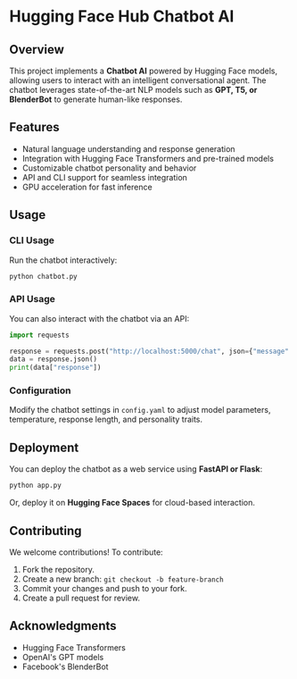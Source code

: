 # Hugging Face Hub Chatbot AI

## Overview
This project implements a **Chatbot AI** powered by Hugging Face models, allowing users to interact with an intelligent conversational agent. The chatbot leverages state-of-the-art NLP models such as **GPT, T5, or BlenderBot** to generate human-like responses.

## Features
- Natural language understanding and response generation
- Integration with Hugging Face Transformers and pre-trained models
- Customizable chatbot personality and behavior
- API and CLI support for seamless integration
- GPU acceleration for fast inference

## Usage

### CLI Usage
Run the chatbot interactively:
```bash
python chatbot.py
```

### API Usage
You can also interact with the chatbot via an API:
```python
import requests

response = requests.post("http://localhost:5000/chat", json={"message": "Hello, how are you?"})
data = response.json()
print(data["response"])
```

### Configuration
Modify the chatbot settings in `config.yaml` to adjust model parameters, temperature, response length, and personality traits.

## Deployment
You can deploy the chatbot as a web service using **FastAPI or Flask**:
```bash
python app.py
```
Or, deploy it on **Hugging Face Spaces** for cloud-based interaction.

## Contributing
We welcome contributions! To contribute:
1. Fork the repository.
2. Create a new branch: `git checkout -b feature-branch`
3. Commit your changes and push to your fork.
4. Create a pull request for review.

## Acknowledgments
- Hugging Face Transformers
- OpenAI's GPT models
- Facebook's BlenderBot
